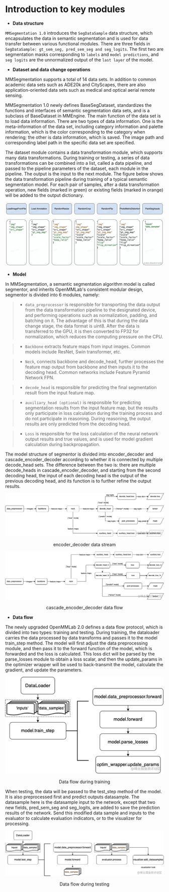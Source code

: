 # Introduction to key modules

- **Data structure**

`MMSegmentation 1.0` introduces the `SegDataSample` data structure, which encapsulates the data in semantic segmentation and is used for data transfer between various functional modules. There are three fields in `SegDataSample: gt_sem_seg, pred_sem_seg and seg_logits`. The first two are segmentation masks corresponding to `labels` and `model predictions`, and `seg logits` are the unnormalized output of the `last layer` of the model.

- **Dataset and data change operations**

MMSegmentation supports a total of 14 data sets. In addition to common academic data sets such as ADE20k and CityScapes, there are also application-oriented data sets such as medical and optical aerial remote sensing.

MMSegmentation 1.0 newly defines BaseSegDataset, standardizes the functions and interfaces of semantic segmentation data sets, and is a subclass of BaseDataset in MMEngine. The main function of the data set is to load data information. There are two types of data information. One is the meta-information of the data set, including category information and palette information, which is the color corresponding to the category when rendering; the other is data information, which is saved. The image path and corresponding label path in the specific data set are specified.

The dataset module contains a data transformation module, which supports many data transformations. During training or testing, a series of data transformations can be combined into a list, called a data pipeline, and passed to the pipeline parameters of the dataset, each module in the pipeline. The output is the input to the next module.
The figure below shows the data transformation pipeline during training of a typical semantic segmentation model. For each pair of samples, after a data transformation operation, new fields (marked in green) or existing fields (marked in orange) will be added to the output dictionary.

![data_trans](figures/data_transformation_pipeline.awebp)

- **Model**

In MMSegmentation, a semantic segmentation algorithm model is called segmentor, and inherits OpenMMLab's consistent modular design, segmentor is divided into 6 modules, namely:

> - `data_preprocessor` is responsible for transporting the data output from the data transformation pipeline to the designated device, and performing operations such as normalization, padding, and batching on it. The advantage of this is that during the data change stage, the data format is uint8. After the data is transferred to the GPU, it is then converted to FP32 for normalization, which reduces the computing pressure on the CPU.

> - `Backbone` extracts feature maps from input images. Common models include ResNet, Swin transformer, etc.

> - `Neck`, connects backbone and decode_head, further processes the feature map output from backbone and then inputs it to the decoding head. Common networks include Feature Pyramid Network FPN.

> - `decode_head` is responsible for predicting the final segmentation result from the input feature map.

> - `auxiliary_head (optional)` is responsible for predicting segmentation results from the input feature map, but the results only participate in loss calculation during the training process and do not participate in reasoning. During reasoning, the output results are only predicted from the decoding head.

> - `Loss` is responsible for the loss calculation of the neural network output results and true values, and is used for model gradient calculation during backpropagation.

The model structure of segmentor is divided into encoder_decoder and cascade_encoder_decoder according to whether it is connected by multiple decode_head sets. The difference between the two is: there are multiple decode_heads in cascade_encoder_decoder, and starting from the second decoding head, the input of each decoding head is the output of the previous decoding head, and its function is to further refine the output results.

<p align="center">
  <img src="figures/encoder_decoder_data_stream.awebp" />
</p>

<p align="center">
  encoder_decoder data stream
</p>

<p align="center">
  <img src="figures/cascade_encoder_decoder_data_flow.awebp" />
</p>
<p align="center">
  cascade_encoder_decoder data flow
</p>

- **Data flow**

The newly upgraded OpenMMLab 2.0 defines a data flow protocol, which is divided into two types: training and testing. During training, the dataloader carries the data processed by data transforms and passes it to the model train_step method. The model will first adjust the data preprocessing module, and then pass it to the forward function of the model, which is forwarded and the loss is calculated. This loss dict will be parsed by the parse_losses module to obtain a loss scalar, and then the update_params in the optimizer wrapper will be used to back-transmit the model, calculate the gradient, and update the parameters.

<p align="center">
  <img src="figures/data_flow.awebp" />
</p>  
<p align="center">
  Data flow during training
</p>

When testing, the data will be passed to the test_step method of the model. It is also preprocessed first and predict outputs datasample. The datasample here is the datasample input to the network, except that two new fields, pred_sem_seg and seg_logits, are added to save the prediction results of the network. Send this modified data sample and inputs to the evaluator to calculate evaluation indicators, or to the visualizer for processing.

<p align="center">
  <img src="figures/data_flow_testing.awebp" />
</p>  
<p align="center">
  Data flow during testing
</p>
